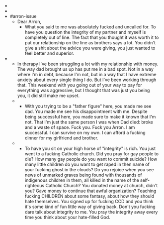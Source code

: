 -
-
- #arron-issue
	- Dear Arron,
		- What you said to me was absolutely fucked and uncalled for. To have you question the integrity of my partner and myself is completely out of line. The fact that you thought it was worth it to put our relationship on the line as brothers says a lot. You didn't give a shit about the advice you were giving, you just wanted to feel better and superior.
-
	- In therapy I've been struggling a lot with my relationship with money. The way dad brought us up has put me in a bad spot. Not in a way where I'm in debt, because I'm not, but in a way that I have extreme anxiety about every single thing I do. But I've been working through that. This weekend with you going out of your way to pay for everything was aggressive, but I thought that was just you being you, it did still make me upset.
	-
		- With you trying to be a "father figure" here, you made me see dad. You made me see his disappointment with me. Despite being successful here, you made sure to make it known that I'm not. That I'm just the same person I was when Dad died: broke and a waste of space. Fuck you. Fuck you Arron. I am successful. I can survive on my own. I can afford a fucking dinner for my girlfriend and brother.
	-
		- To have you sit on your high horse of "integrity" is rich. You just went to a fucking Catholic church. Did you pray for gay people to die? How many gay people do you want to commit suicide? How many little children do you want to get raped in then name of your fucking ghost in the clouds? Do you rejoice when you see news of unmarked graves being found with thousands of indigenous children in them, all killed in the name of the self-righteous Catholic Church? You donated money at church, didn't you? Gave money to continue that awful organization? Teaching fucking CHILDREN about some fantasy, about how they should hate themselves. You signed up for fucking CCD and you think it's some kind of fun little way of giving back. Don't you fucking dare talk about integrity to me. You pray the integrity away every time you think about your hate-filled God.